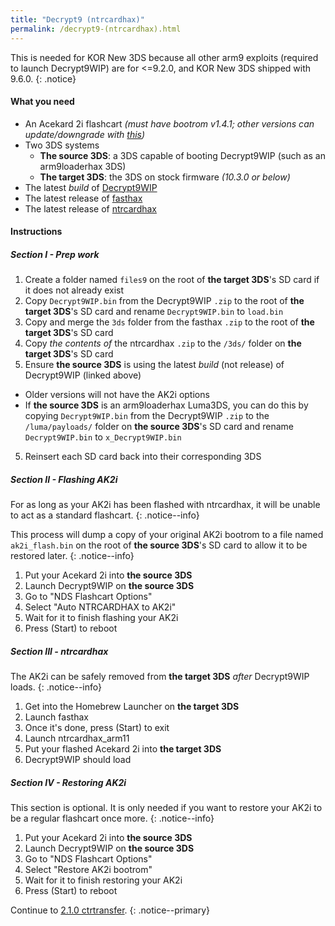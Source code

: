 ```yaml
---
title: "Decrypt9 (ntrcardhax)"
permalink: /decrypt9-(ntrcardhax).html
---
```


This is needed for KOR New 3DS because all other arm9 exploits (required to launch Decrypt9WIP) are for <=9.2.0, and KOR New 3DS shipped with 9.6.0.
{: .notice}

#### What you need

* An Acekard 2i flashcart *(must have bootrom v1.4.1; other versions can update/downgrade with [this](https://wiki.gbatemp.net/wiki/Updating_the_AK2i_Bootloader))*
* Two 3DS systems
  + **The source 3DS**: a 3DS capable of booting Decrypt9WIP (such as an arm9loaderhax 3DS)
  + **The target 3DS**: the 3DS on stock firmware *(10.3.0 or below)*
* The latest *build* of [Decrypt9WIP](images/Decrypt9WIP-20161231-013928.zip)
* The latest release of [fasthax](https://github.com/nedwill/fasthax/releases/latest)
* The latest release of [ntrcardhax](https://github.com/d3m3vilurr/ntrcardhax/releases/latest)

#### Instructions

##### Section I - Prep work

1. Create a folder named `files9` on the root of **the target 3DS**'s SD card if it does not already exist
2. Copy `Decrypt9WIP.bin` from the Decrypt9WIP `.zip` to the root of **the target 3DS**'s SD card and rename `Decrypt9WIP.bin` to `load.bin`
3. Copy and merge the `3ds` folder from the fasthax `.zip` to the root of **the target 3DS**'s SD card
4. Copy *the contents of* the ntrcardhax `.zip` to the `/3ds/` folder on **the target 3DS**'s SD card
4. Ensure **the source 3DS** is using the latest *build* (not release) of Decrypt9WIP (linked above)
  + Older versions will not have the AK2i options
  + If **the source 3DS** is an arm9loaderhax Luma3DS, you can do this by copying `Decrypt9WIP.bin` from the Decrypt9WIP `.zip` to the `/luma/payloads/` folder on **the source 3DS**'s SD card and rename `Decrypt9WIP.bin` to `x_Decrypt9WIP.bin`
5. Reinsert each SD card back into their corresponding 3DS

##### Section II - Flashing AK2i

For as long as your AK2i has been flashed with ntrcardhax, it will be unable to act as a standard flashcart.
{: .notice--info}

This process will dump a copy of your original AK2i bootrom to a file named `ak2i_flash.bin` on the root of **the source 3DS**'s SD card to allow it to be restored later.
{: .notice--info}

1. Put your Acekard 2i into **the source 3DS**
2. Launch Decrypt9WIP on **the source 3DS**
3. Go to "NDS Flashcart Options"
4. Select "Auto NTRCARDHAX to AK2i"
5. Wait for it to finish flashing your AK2i
6. Press (Start) to reboot

##### Section III - ntrcardhax

The AK2i can be safely removed from **the target 3DS** *after* Decrypt9WIP loads.
{: .notice--info}

1. Get into the Homebrew Launcher on **the target 3DS**
3. Launch fasthax
3. Once it's done, press (Start) to exit
4. Launch ntrcardhax_arm11
5. Put your flashed Acekard 2i into **the target 3DS**
6. Decrypt9WIP should load

##### Section IV - Restoring AK2i

This section is optional. It is only needed if you want to restore your AK2i to be a regular flashcart once more.
{: .notice--info}

1. Put your Acekard 2i into **the source 3DS**
2. Launch Decrypt9WIP on **the source 3DS**
3. Go to "NDS Flashcart Options"
4. Select "Restore AK2i bootrom"
5. Wait for it to finish restoring your AK2i
6. Press (Start) to reboot

Continue to [2.1.0 ctrtransfer](2.1.0-ctrtransfer).
{: .notice--primary}
